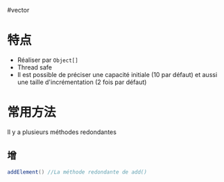 #vector

# 特点

- Réaliser par `Object[]`
- Thread safe
- Il est possible de préciser une capacité initiale (10 par défaut) et aussi une taille d'incrémentation (2 fois par défaut)

# 常用方法

Il y a plusieurs méthodes redondantes

## 增

```Java
addElement() //La méthode redondante de add()
```